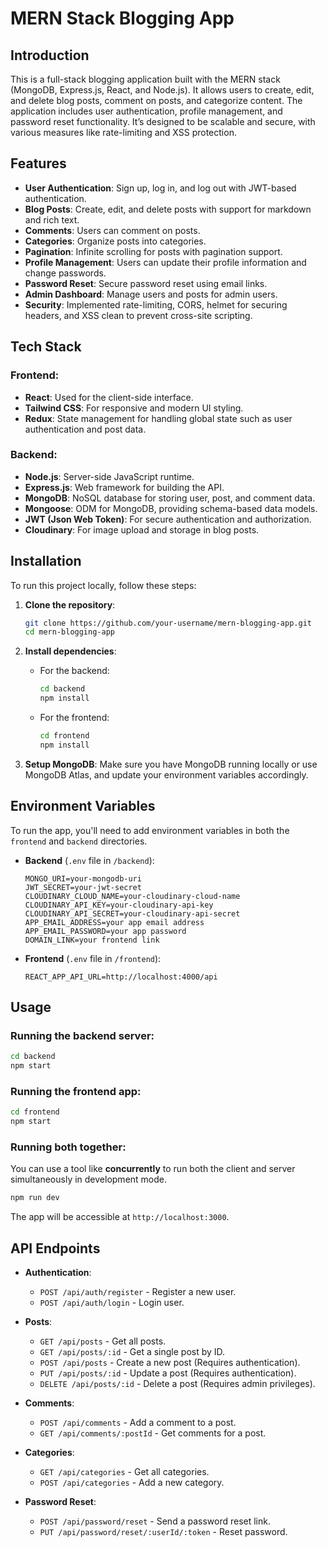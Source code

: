 # MERN Stack Blogging App

## Introduction

This is a full-stack blogging application built with the MERN stack (MongoDB, Express.js, React, and Node.js). It allows users to create, edit, and delete blog posts, comment on posts, and categorize content. The application includes user authentication, profile management, and password reset functionality. It’s designed to be scalable and secure, with various measures like rate-limiting and XSS protection.

## Features

- **User Authentication**: Sign up, log in, and log out with JWT-based authentication.
- **Blog Posts**: Create, edit, and delete posts with support for markdown and rich text.
- **Comments**: Users can comment on posts.
- **Categories**: Organize posts into categories.
- **Pagination**: Infinite scrolling for posts with pagination support.
- **Profile Management**: Users can update their profile information and change passwords.
- **Password Reset**: Secure password reset using email links.
- **Admin Dashboard**: Manage users and posts for admin users.
- **Security**: Implemented rate-limiting, CORS, helmet for securing headers, and XSS clean to prevent cross-site scripting.

## Tech Stack

### Frontend:

- **React**: Used for the client-side interface.
- **Tailwind CSS**: For responsive and modern UI styling.
- **Redux**: State management for handling global state such as user authentication and post data.

### Backend:

- **Node.js**: Server-side JavaScript runtime.
- **Express.js**: Web framework for building the API.
- **MongoDB**: NoSQL database for storing user, post, and comment data.
- **Mongoose**: ODM for MongoDB, providing schema-based data models.
- **JWT (Json Web Token)**: For secure authentication and authorization.
- **Cloudinary**: For image upload and storage in blog posts.

## Installation

To run this project locally, follow these steps:

1. **Clone the repository**:

   ```bash
   git clone https://github.com/your-username/mern-blogging-app.git
   cd mern-blogging-app
   ```

2. **Install dependencies**:

   - For the backend:

     ```bash
     cd backend
     npm install
     ```

   - For the frontend:
     ```bash
     cd frontend
     npm install
     ```

3. **Setup MongoDB**:
   Make sure you have MongoDB running locally or use MongoDB Atlas, and update your environment variables accordingly.

## Environment Variables

To run the app, you'll need to add environment variables in both the `frontend` and `backend` directories.

- **Backend** (`.env` file in `/backend`):

  ```
  MONGO_URI=your-mongodb-uri
  JWT_SECRET=your-jwt-secret
  CLOUDINARY_CLOUD_NAME=your-cloudinary-cloud-name
  CLOUDINARY_API_KEY=your-cloudinary-api-key
  CLOUDINARY_API_SECRET=your-cloudinary-api-secret
  APP_EMAIL_ADDRESS=your app email address
  APP_EMAIL_PASSWORD=your app password
  DOMAIN_LINK=your frontend link
  ```

- **Frontend** (`.env` file in `/frontend`):
  ```
  REACT_APP_API_URL=http://localhost:4000/api
  ```

## Usage

### Running the backend server:

```bash
cd backend
npm start
```

### Running the frontend app:

```bash
cd frontend
npm start
```

### Running both together:

You can use a tool like **concurrently** to run both the client and server simultaneously in development mode.

```bash
npm run dev
```

The app will be accessible at `http://localhost:3000`.

## API Endpoints

- **Authentication**:

  - `POST /api/auth/register` - Register a new user.
  - `POST /api/auth/login` - Login user.

- **Posts**:

  - `GET /api/posts` - Get all posts.
  - `GET /api/posts/:id` - Get a single post by ID.
  - `POST /api/posts` - Create a new post (Requires authentication).
  - `PUT /api/posts/:id` - Update a post (Requires authentication).
  - `DELETE /api/posts/:id` - Delete a post (Requires admin privileges).

- **Comments**:

  - `POST /api/comments` - Add a comment to a post.
  - `GET /api/comments/:postId` - Get comments for a post.

- **Categories**:

  - `GET /api/categories` - Get all categories.
  - `POST /api/categories` - Add a new category.

- **Password Reset**:
  - `POST /api/password/reset` - Send a password reset link.
  - `PUT /api/password/reset/:userId/:token` - Reset password.

